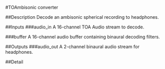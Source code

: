#TOAmbisonic converter

##Description
Decode an ambisonic spherical recording to headphones.

##Inputs
###audio_in
A 16-channel TOA Audio stream to decode.

###buffer
A 16-channel audio buffer containing binaural decoding filters.

##Outputs
###audio_out
A 2-channel binaural audio stream for headphones.

##Detail

